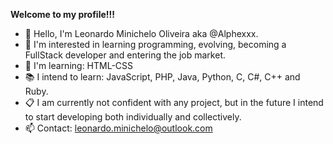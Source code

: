 <strong>Welcome to my profile!!!</strong>

- 👋 Hello, I'm Leonardo Minichelo Oliveira aka @Alphexxx.
- 👀 I'm interested in learning programming, evolving, becoming a FullStack developer and entering the job market.
- 📖 I'm learning: HTML-CSS
- 📚 I intend to learn: JavaScript, PHP, Java, Python, C, C#, C++ and Ruby.
- 📋 I am currently not confident with any project, but in the future I intend to start developing both individually and collectively.
- 📫 Contact: leonardo.minichelo@outlook.com
